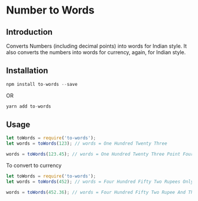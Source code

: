 # Number to Words

## Introduction

Converts Numbers (including decimal points) into words for Indian style. It also converts the numbers into words for currency, again, for Indian style.

## Installation

```js
npm install to-words --save
```

OR

```js
yarn add to-words
```


## Usage

```js
let toWords = require('to-words');
let words = toWords(123); // words = One Hundred Twenty Three

words = toWords(123.45); // words = One Hundred Twenty Three Point Fourty Five
```

To convert to currency

```js
let toWords = require('to-words');
let words = toWords(452); // words = Four Hundred Fifty Two Rupees Only

words = toWords(452.36); // words = Four Hundred Fifty Two Rupee And Thirty Six Paise Only
```
